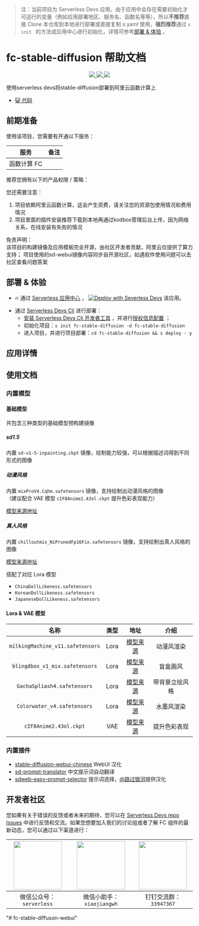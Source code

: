 
> 注：当前项目为 Serverless Devs 应用，由于应用中会存在需要初始化才可运行的变量（例如应用部署地区、服务名、函数名等等），所以**不推荐**直接 Clone 本仓库到本地进行部署或直接复制 s.yaml 使用，**强烈推荐**通过 `s init ` 的方法或应用中心进行初始化，详情可参考[部署 & 体验](#部署--体验) 。

# fc-stable-diffusion 帮助文档
<p align="center" class="flex justify-center">
    <a href="https://www.serverless-devs.com" class="ml-1">
    <img src="http://editor.devsapp.cn/icon?package=fc-stable-diffusion&type=packageType">
  </a>
  <a href="http://www.devsapp.cn/details.html?name=fc-stable-diffusion" class="ml-1">
    <img src="http://editor.devsapp.cn/icon?package=fc-stable-diffusion&type=packageVersion">
  </a>
  <a href="http://www.devsapp.cn/details.html?name=fc-stable-diffusion" class="ml-1">
    <img src="http://editor.devsapp.cn/icon?package=fc-stable-diffusion&type=packageDownload">
  </a>
</p>

<description>

使用serverless devs将stable-diffusion部署到阿里云函数计算上

</description>

<codeUrl>

- [:smiley_cat: 代码](https://github.com/devsapp/fc-stable-diffuson)

</codeUrl>
<preview>



</preview>


## 前期准备

使用该项目，您需要有开通以下服务：

<service>



| 服务 |  备注  |
| --- |  --- |
| 函数计算 FC |

</service>

推荐您拥有以下的产品权限 / 策略：
<auth>
</auth>

<remark>

您还需要注意：   
1. 项目依赖阿里云函数计算，这会产生资费，请关注您的资源包使用情况和费用情况 
2. 项目里面的插件安装推荐下载到本地再通过kodbox管理后台上传，因为网络关系，在线安装有失败的情况

</remark>

<disclaimers>

免责声明：   
该项目的构建镜像及应用模板完全开源，由社区开发者贡献，阿里云仅提供了算力支持；
项目使用的sd-webui镜像内容同步自开源社区，如遇软件使用问题可以去社区查看问题答案

</disclaimers>

## 部署 & 体验

<appcenter>
   
- :fire: 通过 [Serverless 应用中心](https://fcnext.console.aliyun.com/applications/create?template=fc-stable-diffusion) ，
  [![Deploy with Severless Devs](https://img.alicdn.com/imgextra/i1/O1CN01w5RFbX1v45s8TIXPz_!!6000000006118-55-tps-95-28.svg)](https://fcnext.console.aliyun.com/applications/create?template=fc-stable-diffusion) 该应用。
   
</appcenter>
<deploy>
    
- 通过 [Serverless Devs Cli](https://www.serverless-devs.com/serverless-devs/install) 进行部署：
  - [安装 Serverless Devs Cli 开发者工具](https://www.serverless-devs.com/serverless-devs/install) ，并进行[授权信息配置](https://docs.serverless-devs.com/fc/config) ；
  - 初始化项目：`s init fc-stable-diffusion -d fc-stable-diffusion `
  - 进入项目，并进行项目部署：`cd fc-stable-diffusion && s deploy - y`
   
</deploy>

## 应用详情

<appdetail id="flushContent">
</appdetail>

## 使用文档

<usedetail id="flushContent">

### 内置模型

#### 基础模型

共包含三种类型的基础模型预构建镜像

##### sd1.5

内置 `sd-v1-5-inpainting.ckpt` 镜像，绘制能力较强，可以根据描述词得到不同形式的图像

##### 动漫风格

内置 `mixProV4.Cqhm.safetensors` 镜像，支持绘制出动漫风格的图像  
（建议配合 VAE 模型 `cIF8Anime2.43ol.ckpt` 提升色彩表现能力）

[模型来源地址](https://civitai.com/models/7241/mix-pro-v4)


##### 真人风格

内置 `chilloutmix_NiPrunedFp16Fix.safetensors` 镜像，支持绘制出真人风格的图像

[模型来源地址](https://huggingface.co/samle/sd-webui-models/)

搭配了对应 Lora 模型

- `ChinaDollLikeness.safetensors`
- `KoreanDollLikeness.safetensors`
- `JapaneseDollLikeness.safetensors`

#### Lora & VAE 模型

|名称|类型|地址|介绍|
|:---:|:---:|:---:|:---:|
|`milkingMachine_v11.safetensors`|Lora|[模型来源](https://civitai.com/models/17516/abyssorangemix3-6-milk-cow-girl-2-milkingmachine-lora-by-racycats)|动漫风渲染|
|`blingdbox_v1_mix.safetensors`|Lora|[模型来源](https://civitai.com/models/25995/blindbox?modelVersionId=32988)|盲盒画风|
|`GachaSpliash4.safetensors`|Lora|[模型来源](https://civitai.com/models/13090/gacha-splash-lora)|带背景立绘风格|
|`Colorwater_v4.safetensors`|Lora|[模型来源](https://civitai.com/models/16055/colorwater)|水墨风渲染|
|`cIF8Anime2.43ol.ckpt`|VAE|[模型来源](https://civitai.com/models/7241/mix-pro-v4)|提升色彩表现|



### 内置插件

- [stable-diffusion-webui-chinese](https://github.com/VinsonLaro/stable-diffusion-webui-chinese) WebUI 汉化
- [sd-prompt-translator](https://github.com/studyzy/sd-prompt-translator) 中文提示词自动翻译
- [sdweb-easy-prompt-selector](https://github.com/blue-pen5805/sdweb-easy-prompt-selector) 提示词选择，[@路过银河​](https://zhuanlan.zhihu.com/p/630518048) 提供汉化


</usedetail>


<devgroup>


## 开发者社区

您如果有关于错误的反馈或者未来的期待，您可以在 [Serverless Devs repo Issues](https://github.com/serverless-devs/serverless-devs/issues) 中进行反馈和交流。如果您想要加入我们的讨论组或者了解 FC 组件的最新动态，您可以通过以下渠道进行：

<p align="center">  

| <img src="https://serverless-article-picture.oss-cn-hangzhou.aliyuncs.com/1635407298906_20211028074819117230.png" width="130px" > | <img src="https://serverless-article-picture.oss-cn-hangzhou.aliyuncs.com/1635407044136_20211028074404326599.png" width="130px" > | <img src="https://serverless-article-picture.oss-cn-hangzhou.aliyuncs.com/1635407252200_20211028074732517533.png" width="130px" > |
| --------------------------------------------------------------------------------------------------------------------------------- | --------------------------------------------------------------------------------------------------------------------------------- | --------------------------------------------------------------------------------------------------------------------------------- |
| <center>微信公众号：`serverless`</center>                                                                                         | <center>微信小助手：`xiaojiangwh`</center>                                                                                        | <center>钉钉交流群：`33947367`</center>                                                                                           |
</p>
</devgroup>
"# fc-stable-diffuson-webui" 
